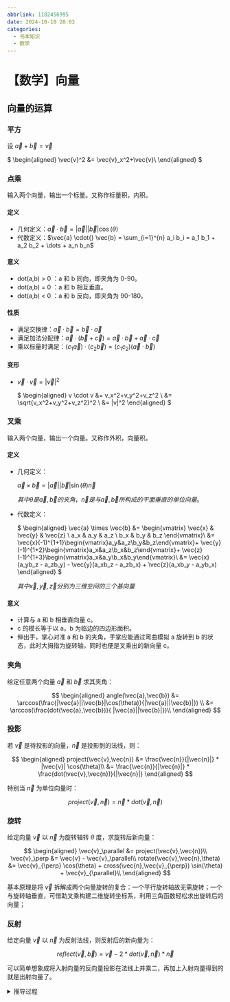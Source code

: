 ```yaml
---
abbrlink: 1182456995
date: 2024-10-10 20:03
categories:
  - 书本知识
  - 数学
---
```


# 【数学】向量

## 向量的运算

### 平方

设 $\vec{a}+\vec{b} =\vec{v}$

$
\begin{aligned}
\vec{v}^2 &= \vec{v}_x^2+\vec{v}\\
\end{aligned}
$

### 点乘

输入两个向量，输出一个标量。又称作标量积，内积。

#### 定义

- 几何定义：$\vec{a} \cdot{} \vec{b} = |\vec{a}| |\vec{b}| \cos(\theta)$
- 代数定义：$\vec{a} \cdot{} \vec{b} = \sum_{i=1}^{n} a_i b_i = a_1 b_1 + a_2 b_2 + \dots + a_n b_n$

#### 意义

- dot(a,b) > 0 ：a 和 b 同向，即夹角为 0-90。
- dot(a,b) = 0 ：a 和 b 相互垂直。
- dot(a,b) < 0 ：a 和 b 反向，即夹角为 90-180。

#### 性质

- 满足交换律：$\vec{a} \cdot \vec{b} = \vec{b} \cdot \vec{a}$
- 满足加法分配律：$\vec{a} \cdot (\vec{b} + \vec{c}) = \vec{a} \cdot \vec{b} + \vec{a} \cdot \vec{c}$
- 乘以标量时满足：$( c_1 \vec{a} ) \cdot ( c_2 \vec{b} ) = ( c_1 c_2 ) ( \vec{a} \cdot \vec{b} )$

#### 变形

- $\vec{v} \cdot \vec{v}= |\vec{v}|^2$

  $
  \begin{aligned}
  v \cdot v
  &= v_x^2+v_y^2+v_z^2 \\
  &= \sqrt{v_x^2+v_y^2+v_z^2}^2 \\
  &= |v|^2
  \end{aligned}
  $

### 叉乘

输入两个向量，输出一个向量。又称作外积，向量积。

#### 定义

- 几何定义：

  $\vec{a} \times \vec{b} = |\vec{a}| |\vec{b}| \sin(\theta) \vec{n}$

  $其中 \theta 是 \vec{a},\vec{b} 的夹角，\vec{n}是与\vec{a},\vec{b}所构成的平面垂直的单位向量。$

- 代数定义：

  $
  \begin{aligned}
  \vec{a} \times \vec{b} 
  &=
  \begin{vmatrix}
  \vec{x} & \vec{y} & \vec{z} \\
  a_x & a_y & a_z \\
  b_x & b_y & b_z
  \end{vmatrix}\\
  &=
  \vec{x}(-1)^{1+1}\begin{vmatrix}a_y&a_z\\b_y&b_z\end{vmatrix}+
  \vec{y}(-1)^{1+2}\begin{vmatrix}a_x&a_z\\b_x&b_z\end{vmatrix}+
  \vec{z}(-1)^{1+3}\begin{vmatrix}a_x&a_y\\b_x&b_y\end{vmatrix}\\
  &=
  \vec{x}(a_yb_z - a_zb_y) - \vec{y}(a_xb_z - a_zb_x) + \vec{z}(a_xb_y - a_yb_x)
  \end{aligned}
  $

  $其中\vec{x},\vec{y},\vec{z} 分别为三维空间的三个基向量$

#### 意义

- 计算与 a 和 b 相垂直向量 c。
- c 的模长等于以 a，b 为临边的四边形面积。
- 伸出手，掌心对准 a 和 b 的夹角，手掌应能通过弯曲模拟 a 旋转到 b 的状态，此时大拇指为旋转轴，同时也便是叉乘出的新向量 c。

### 夹角

给定任意两个向量 $\vec{a}$ 和 $\vec{b}$ 求其夹角：

$$
\begin{aligned}
angle(\vec{a},\vec{b})
&= \arccos(\frac{|\vec{a}||\vec{b}|\cos(\theta)}{|\vec{a}||\vec{b}|}) \\
&= \arccos(\frac{dot(\vec{a},\vec{b})}{ |\vec{a}||\vec{b}|})\\
\end{aligned}
$$

### 投影

若 $\vec{v}$ 是待投影的向量，$\vec{n}$ 是投影到的法线，则：

$$
\begin{aligned}
project(\vec{v},\vec{n})
&= \frac{\vec{n}}{|\vec{n}|} * |\vec{v}| \cos(\theta)\\
&= \frac{\vec{n}}{|\vec{n}|} * \frac{dot(\vec{v},\vec{n})}{|\vec{n}|}
\end{aligned}
$$

特别当 $\vec{n}$ 为单位向量时：

$$
project(\vec{v},\vec{n}) = \vec{n} * dot(\vec{v},\vec{n})
$$

### 旋转

给定向量 $\vec{v}$ 以 $\vec{n}$ 为旋转轴转 $\theta$ 度，求旋转后新向量：

$$
\begin{aligned}
\vec{v}_\parallel &= project(\vec{v},\vec{n})\\
\vec{v}_\perp &= \vec{v} - \vec{v}_\parallel\\
rotate(\vec{v},\vec{n},\theta)
&= \vec{v}_{\perp} \cos(\theta) + cross(\vec{n},\vec{v}_{\perp}) \sin(\theta) + \vec{v}_{\parallel}\\
\end{aligned}
$$

基本原理是将 $\vec{v}$ 拆解成两个向量旋转的复合：一个平行旋转轴故无需旋转；一个与旋转轴垂直，可借助叉乘构建二维旋转坐标系，利用三角函数轻松求出旋转后的向量；

### 反射

给定向量 $\vec{v}$ 以 $\vec{n}$ 为反射法线，则反射后的新向量为：

$$
reflect(\vec{v},\vec{b})=\vec{v} - 2* dot(\vec{v},\vec{n}) * \vec{n}
$$

可以简单想象成将入射向量的反向量投影在法线上并乘二，再加上入射向量得到的就是出射向量了。

<details>
<summary>推导过程</summary>

![alt text](../../../assets/images/反射.drawio.svg)

以上图为例即求出 $\vec{OB}$ 的值，$\vec{AO}$ 和 $\vec{OP}$的方向（后续简称 $\vec{n}$ ） 分别为入射角和法线。

$$
\begin{aligned}
\vec{OB} &= \vec{AB}-\vec{AO} \\
&= 2\vec{AP} - \vec{AO}\\
&= 2(\vec{AO} + \vec{OP})-\vec{AO}\\
&= \vec{AO} + 2\vec{OP}\\
&= \vec{AO} + 2 * project(\vec{OA},\vec{n})\\
&= \vec{AO} + 2 * dot(-\vec{AO},\vec{n}) * \vec{n}\\
&= \vec{v} - 2 * dot(\vec{v},\vec{n}) * \vec{n}
\end{aligned}
$$

</details>
